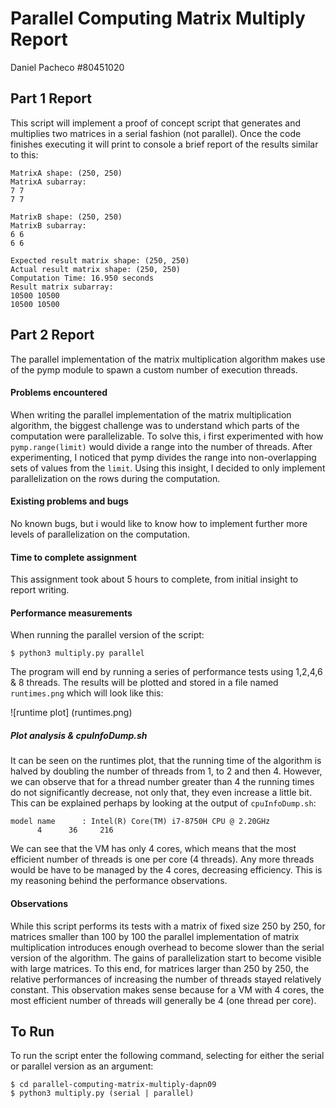 # Parallel Computing Matrix Multiply Report

Daniel Pacheco #80451020

## Part 1 Report

This script will implement a proof of concept script that generates and multiplies two matrices in a serial fashion (not parallel).
Once the code finishes executing it will print to console a brief report of the results similar to this:

```
MatrixA shape: (250, 250)
MatrixA subarray:
7 7
7 7

MatrixB shape: (250, 250)
MatrixB subarray:
6 6
6 6

Expected result matrix shape: (250, 250)
Actual result matrix shape: (250, 250)
Computation Time: 16.950 seconds
Result matrix subarray:
10500 10500
10500 10500
```

## Part 2 Report
The parallel implementation of the matrix multiplication algorithm makes use of the pymp module to spawn a custom number of execution threads.

#### Problems encountered
When writing the parallel implementation of the matrix multiplication algorithm, the biggest challenge was to understand which parts of the computation were parallelizable. To solve this, i first experimented with how `pymp.range(limit)` would divide a range into the number of threads. After experimenting, I noticed that pymp divides the range into non-overlapping sets of values from the `limit`. Using this insight, I decided to only implement parallelization on the rows during the computation.

#### Existing problems and bugs
No known bugs, but i would like to know how to implement further more levels of parallelization on the computation.

#### Time to complete assignment
This assignment took about 5 hours to complete, from initial insight to report writing.

#### Performance measurements
When running the parallel version of the script:
```
$ python3 multiply.py parallel
```
The program will end by running a series of performance tests using 1,2,4,6 & 8 threads. The results will be plotted and stored in a file named `runtimes.png` which will look like this:

![runtime plot] (runtimes.png)

##### Plot analysis & cpuInfoDump.sh
It can be seen on the runtimes plot, that the running time of the algorithm is halved by doubling the number of threads from 1, to 2 and then 4. However, we can observe that for a thread number greater than 4 the running times do not significantly decrease, not only that, they even increase a little bit. This can be explained perhaps by looking at the output of `cpuInfoDump.sh`:
```
model name      : Intel(R) Core(TM) i7-8750H CPU @ 2.20GHz
      4      36     216
```
We can see that the VM has only 4 cores, which means that the most efficient number of threads is one per core (4 threads). Any more threads would be have to be managed by the 4 cores, decreasing efficiency. This is my reasoning behind the performance observations.

#### Observations
While this script performs its tests with a matrix of fixed size 250 by 250, for matrices smaller than 100 by 100 the parallel implementation of matrix multiplication introduces enough overhead to become slower than the serial version of the algorithm. The gains of parallelization start to become visible with large matrices. To this end, for matrices larger than 250 by 250, the relative performances of increasing the number of threads stayed relatively constant. This observation makes sense because for a VM with 4 cores, the most efficient number of threads will generally be 4 (one thread per core).


## To Run

To run the script enter the following command, selecting for either the serial or parallel version as an argument:

```
$ cd parallel-computing-matrix-multiply-dapn09
$ python3 multiply.py (serial | parallel)
```

